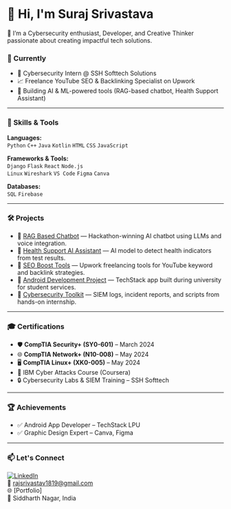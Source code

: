 # 👋 Hi, I'm Suraj Srivastava

🚀 I’m a Cybersecurity enthusiast, Developer, and Creative Thinker passionate about creating impactful tech solutions.



### 💼 Currently

- 🔐 Cybersecurity Intern @ SSH Softtech Solutions  
- 📈 Freelance YouTube SEO & Backlinking Specialist on Upwork  
- 🤖 Building AI & ML-powered tools (RAG-based chatbot, Health Support Assistant)

---

### 🧠 Skills & Tools

**Languages:**  
`Python` `C++` `Java` `Kotlin` `HTML` `CSS` `JavaScript`  

**Frameworks & Tools:**  
`Django` `Flask` `React` `Node.js`  
`Linux` `Wireshark` `VS Code` `Figma` `Canva`

**Databases:**  
`SQL` `Firebase`

---

### 🛠️ Projects

- 🔹 [RAG Based Chatbot](#) — Hackathon-winning AI chatbot using LLMs and voice integration.
- 🔹 [Health Support AI Assistant](#) — AI model to detect health indicators from test results.
- 🔹 [SEO Boost Tools](#) — Upwork freelancing tools for YouTube keyword and backlink strategies.
- 🔹 [Android Development Project](#) — TechStack app built during university for student services.
- 🔹 [Cybersecurity Toolkit](#) — SIEM logs, incident reports, and scripts from hands-on internship.

---

### 🎓 Certifications

- 🛡️ **CompTIA Security+ (SY0-601)** – March 2024  
- 🌐 **CompTIA Network+ (N10-008)** – May 2024  
- 🖥️ **CompTIA Linux+ (XK0-005)** – May 2024  
- 🧠 IBM Cyber Attacks Course (Coursera)  
- 🔒 Cybersecurity Labs & SIEM Training – SSH Softtech

---

### 🏆 Achievements

- ✅ Android App Developer – TechStack LPU  
- ✅ Graphic Design Expert – Canva, Figma  

---

### 📫 Let's Connect

[![LinkedIn](https://img.shields.io/badge/LinkedIn-blue?style=flat&logo=linkedin)](https://www.linkedin.com/in/surajsrivastav)  
📧 rajsrivastav1819@gmail.com  
🌐 [Portfolio]  
📍 Siddharth Nagar, India

